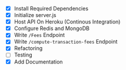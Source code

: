 - [x] Install Required Dependencies
- [x] Initialize server.js
- [x] Host API On Heroku (Continous Integration)
- [x] Configure Redis and MongoDB
- [x] Write ```/Fees``` Endpoint
- [x] Write ```/compute-transaction-fees``` Endpoint
- [x] Refactoring
- [ ] Testing
- [x] Add Documentation